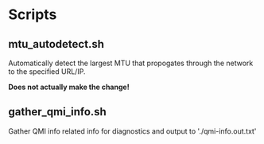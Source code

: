 # Scripts

## mtu_autodetect.sh

Automatically detect the largest MTU that propogates through the network to the specified URL/IP.

**Does not actually make the change!**


## gather_qmi_info.sh

Gather QMI info related info for diagnostics and output to './qmi-info.out.txt'
